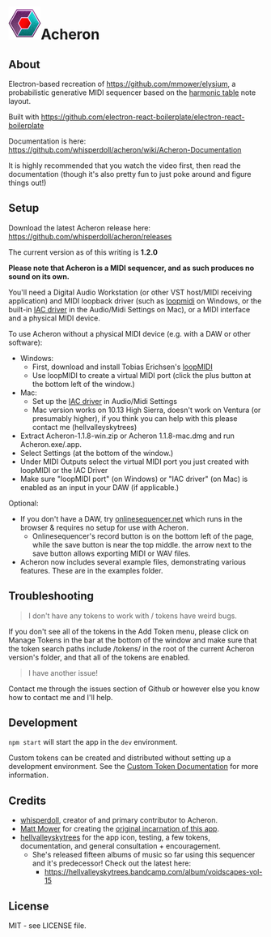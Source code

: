 
# ![(Acheron icon)](assets/icons/64x64.png "Acheron icon")Acheron

## About

Electron-based recreation of https://github.com/mmower/elysium, a probabilistic generative MIDI sequencer based on the [harmonic table](https://en.wikipedia.org/wiki/Harmonic_table_note_layout) note layout.

Built with https://github.com/electron-react-boilerplate/electron-react-boilerplate

Documentation is here: https://github.com/whisperdoll/acheron/wiki/Acheron-Documentation

It is highly recommended that you watch the video first, then read the documentation (though it's also pretty fun to just poke around and figure things out!)


## Setup

Download the latest Acheron release here: https://github.com/whisperdoll/acheron/releases

The current version as of this writing is **1.2.0**


**Please note that Acheron is a MIDI sequencer, and as such produces no sound on its own.**

You'll need a Digital Audio Workstation (or other VST host/MIDI receiving application) and MIDI loopback driver (such as [loopmidi](https://www.tobias-erichsen.de/software/loopmidi.html) on Windows, or the built-in [IAC driver](https://support.apple.com/guide/audio-midi-setup/transfer-midi-information-between-apps-ams1013/mac) in the Audio/Midi Settings on Mac), or a MIDI interface and a physical MIDI device.

To use Acheron without a physical MIDI device (e.g. with a DAW or other software):

- Windows:
    - First, download and install Tobias Erichsen's [loopMIDI](https://www.tobias-erichsen.de/software/loopmidi.html)
    - Use loopMIDI to create a virtual MIDI port (click the plus button at the bottom left of the window.)
- Mac:
    - Set up the [IAC driver](https://support.apple.com/guide/audio-midi-setup/transfer-midi-information-between-apps-ams1013/mac) in Audio/Midi Settings
    - Mac version works on 10.13 High Sierra, doesn't work on Ventura (or presumably higher), if you think you can help with this please contact me (hellvalleyskytrees)
- Extract Acheron-1.1.8-win.zip or Acheron 1.1.8-mac.dmg and run Acheron.exe/.app.
- Select Settings (at the bottom of the window.)
- Under MIDI Outputs select the virtual MIDI port you just created with loopMIDI or the IAC Driver
- Make sure "loopMIDI port" (on Windows) or "IAC driver" (on Mac) is enabled as an input in your DAW (if applicable.)

Optional: 

- If you don't have a DAW, try [onlinesequencer.net](https://onlinesequencer.net/) which runs in the browser & requires no setup for use with Acheron.
   * Onlinesequencer's record button is on the bottom left of the page, while the save button is near the top middle. the arrow next to the save button allows exporting MIDI or WAV files.
- Acheron now includes several example files, demonstrating various features. These are in the examples folder.


## Troubleshooting

>I don't have any tokens to work with / tokens have weird bugs.

If you don't see all of the tokens in the Add Token menu, please click on Manage Tokens in the bar at the bottom of the window and make sure that the token search paths include /tokens/ in the root of the current Acheron version's folder, and that all of the tokens are enabled.

>I have another issue!

Contact me through the issues section of Github or however else you know how to contact me and I'll help.


## Development

`npm start` will start the app in the `dev` environment.

Custom tokens can be created and distributed without setting up a development environment.
See the [Custom Token Documentation](https://github.com/whisperdoll/acheron/wiki/Custom-Token-Documentation) for more information.


## Credits

* [whisperdoll](http://www.whisperdoll.love/), creator of and primary contributor to Acheron.
* [Matt Mower](https://github.com/mmower) for creating the [original incarnation of this app](https://github.com/mmower/elysium).
* [hellvalleyskytrees](hellvalleyskytrees.bsky.social) for the app icon, testing, a few tokens, documentation, and general consultation + encouragement.
    * She's released fifteen albums of music so far using this sequencer and it's predecessor! Check out the latest here:
        * https://hellvalleyskytrees.bandcamp.com/album/voidscapes-vol-15
## License

MIT - see LICENSE file.
